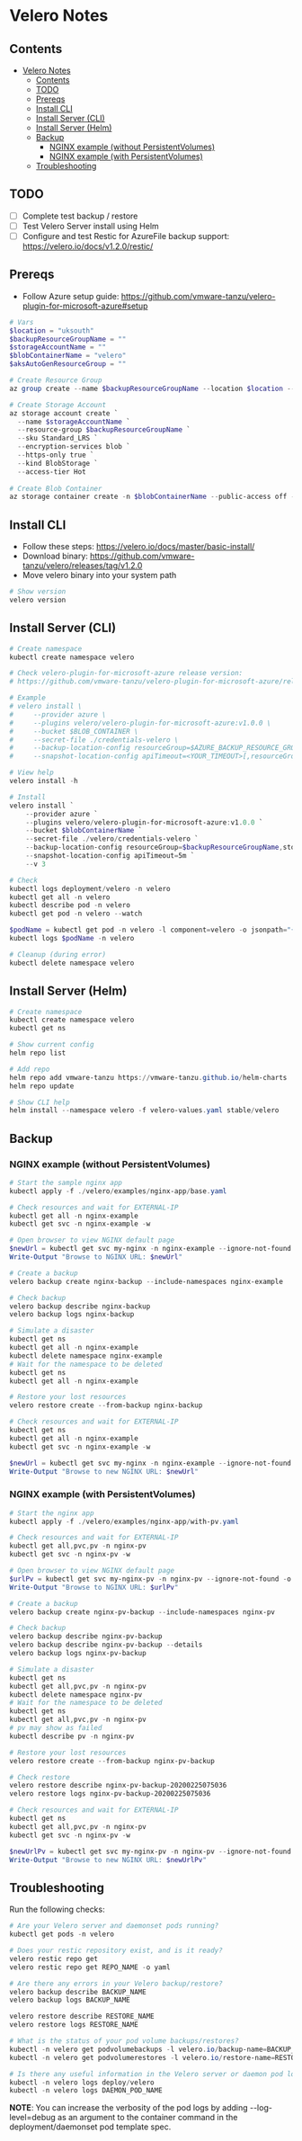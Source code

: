 # Velero Notes

## Contents

- [Velero Notes](#velero-notes)
  - [Contents](#contents)
  - [TODO](#todo)
  - [Prereqs](#prereqs)
  - [Install CLI](#install-cli)
  - [Install Server (CLI)](#install-server-cli)
  - [Install Server (Helm)](#install-server-helm)
  - [Backup](#backup)
    - [NGINX example (without PersistentVolumes)](#nginx-example-without-persistentvolumes)
    - [NGINX example (with PersistentVolumes)](#nginx-example-with-persistentvolumes)
  - [Troubleshooting](#troubleshooting)

## TODO

- [ ] Complete test backup / restore
- [ ] Test Velero Server install using Helm
- [ ] Configure and test Restic for AzureFile backup support: https://velero.io/docs/v1.2.0/restic/

## Prereqs

- Follow Azure setup guide: https://github.com/vmware-tanzu/velero-plugin-for-microsoft-azure#setup

```powershell
# Vars
$location = "uksouth"
$backupResourceGroupName = ""
$storageAccountName = ""
$blobContainerName = "velero"
$aksAutoGenResourceGroup = ""

# Create Resource Group
az group create --name $backupResourceGroupName --location $location --verbose

# Create Storage Account
az storage account create `
  --name $storageAccountName `
  --resource-group $backupResourceGroupName `
  --sku Standard_LRS `
  --encryption-services blob `
  --https-only true `
  --kind BlobStorage `
  --access-tier Hot
  
# Create Blob Container
az storage container create -n $blobContainerName --public-access off --account-name $storageAccountName
```

## Install CLI

- Follow these steps: https://velero.io/docs/master/basic-install/
- Download binary: https://github.com/vmware-tanzu/velero/releases/tag/v1.2.0
- Move velero binary into your system path

```powershell
# Show version
velero version
```

## Install Server (CLI)

```powershell
# Create namespace
kubectl create namespace velero

# Check velero-plugin-for-microsoft-azure release version:
# https://github.com/vmware-tanzu/velero-plugin-for-microsoft-azure/releases

# Example
# velero install \
#     --provider azure \
#     --plugins velero/velero-plugin-for-microsoft-azure:v1.0.0 \
#     --bucket $BLOB_CONTAINER \
#     --secret-file ./credentials-velero \
#     --backup-location-config resourceGroup=$AZURE_BACKUP_RESOURCE_GROUP,storageAccount=$AZURE_STORAGE_ACCOUNT_ID[,subscriptionId=$AZURE_BACKUP_SUBSCRIPTION_ID] \
#     --snapshot-location-config apiTimeout=<YOUR_TIMEOUT>[,resourceGroup=$AZURE_BACKUP_RESOURCE_GROUP,subscriptionId=$AZURE_BACKUP_SUBSCRIPTION_ID]

# View help
velero install -h

# Install
velero install `
    --provider azure `
    --plugins velero/velero-plugin-for-microsoft-azure:v1.0.0 `
    --bucket $blobContainerName `
    --secret-file ./velero/credentials-velero `
    --backup-location-config resourceGroup=$backupResourceGroupName,storageAccount=$storageAccountName `
    --snapshot-location-config apiTimeout=5m `
    --v 3

# Check
kubectl logs deployment/velero -n velero
kubectl get all -n velero
kubectl describe pod -n velero
kubectl get pod -n velero --watch

$podName = kubectl get pod -n velero -l component=velero -o jsonpath="{.items[0].metadata.name}"
kubectl logs $podName -n velero

# Cleanup (during error)
kubectl delete namespace velero
```

## Install Server (Helm)

```powershell
# Create namespace
kubectl create namespace velero
kubectl get ns

# Show current config
helm repo list

# Add repo
helm repo add vmware-tanzu https://vmware-tanzu.github.io/helm-charts
helm repo update

# Show CLI help
helm install --namespace velero -f velero-values.yaml stable/velero
```

## Backup

### NGINX example (without PersistentVolumes)

```powershell
# Start the sample nginx app
kubectl apply -f ./velero/examples/nginx-app/base.yaml

# Check resources and wait for EXTERNAL-IP
kubectl get all -n nginx-example
kubectl get svc -n nginx-example -w

# Open browser to view NGINX default page
$newUrl = kubectl get svc my-nginx -n nginx-example --ignore-not-found -o jsonpath="http://{.status.loadBalancer.ingress[0].ip}:{.spec.ports[0].port}"
Write-Output "Browse to NGINX URL: $newUrl"

# Create a backup
velero backup create nginx-backup --include-namespaces nginx-example

# Check backup
velero backup describe nginx-backup
velero backup logs nginx-backup

# Simulate a disaster
kubectl get ns
kubectl get all -n nginx-example
kubectl delete namespace nginx-example
# Wait for the namespace to be deleted
kubectl get ns
kubectl get all -n nginx-example

# Restore your lost resources
velero restore create --from-backup nginx-backup

# Check resources and wait for EXTERNAL-IP
kubectl get ns
kubectl get all -n nginx-example
kubectl get svc -n nginx-example -w

$newUrl = kubectl get svc my-nginx -n nginx-example --ignore-not-found -o jsonpath="http://{.status.loadBalancer.ingress[0].ip}:{.spec.ports[0].port}"
Write-Output "Browse to new NGINX URL: $newUrl"
```

### NGINX example (with PersistentVolumes)

```powershell
# Start the nginx app
kubectl apply -f ./velero/examples/nginx-app/with-pv.yaml

# Check resources and wait for EXTERNAL-IP
kubectl get all,pvc,pv -n nginx-pv
kubectl get svc -n nginx-pv -w

# Open browser to view NGINX default page
$urlPv = kubectl get svc my-nginx-pv -n nginx-pv --ignore-not-found -o jsonpath="http://{.status.loadBalancer.ingress[0].ip}:{.spec.ports[0].port}"
Write-Output "Browse to NGINX URL: $urlPv"

# Create a backup
velero backup create nginx-pv-backup --include-namespaces nginx-pv

# Check backup
velero backup describe nginx-pv-backup
velero backup describe nginx-pv-backup --details
velero backup logs nginx-pv-backup

# Simulate a disaster
kubectl get ns
kubectl get all,pvc,pv -n nginx-pv
kubectl delete namespace nginx-pv
# Wait for the namespace to be deleted
kubectl get ns
kubectl get all,pvc,pv -n nginx-pv
# pv may show as failed
kubectl describe pv -n nginx-pv

# Restore your lost resources
velero restore create --from-backup nginx-pv-backup

# Check restore
velero restore describe nginx-pv-backup-20200225075036
velero restore logs nginx-pv-backup-20200225075036

# Check resources and wait for EXTERNAL-IP
kubectl get ns
kubectl get all,pvc,pv -n nginx-pv
kubectl get svc -n nginx-pv -w

$newUrlPv = kubectl get svc my-nginx-pv -n nginx-pv --ignore-not-found -o jsonpath="http://{.status.loadBalancer.ingress[0].ip}:{.spec.ports[0].port}"
Write-Output "Browse to new NGINX URL: $newUrlPv"

```

## Troubleshooting

Run the following checks:

```powershell
# Are your Velero server and daemonset pods running?
kubectl get pods -n velero

# Does your restic repository exist, and is it ready?
velero restic repo get
velero restic repo get REPO_NAME -o yaml

# Are there any errors in your Velero backup/restore?
velero backup describe BACKUP_NAME
velero backup logs BACKUP_NAME

velero restore describe RESTORE_NAME
velero restore logs RESTORE_NAME

# What is the status of your pod volume backups/restores?
kubectl -n velero get podvolumebackups -l velero.io/backup-name=BACKUP_NAME -o yaml
kubectl -n velero get podvolumerestores -l velero.io/restore-name=RESTORE_NAME -o yaml

# Is there any useful information in the Velero server or daemon pod logs?
kubectl -n velero logs deploy/velero
kubectl -n velero logs DAEMON_POD_NAME
```

**NOTE**: You can increase the verbosity of the pod logs by adding --log-level=debug as an argument to the
container command in the deployment/daemonset pod template spec.

